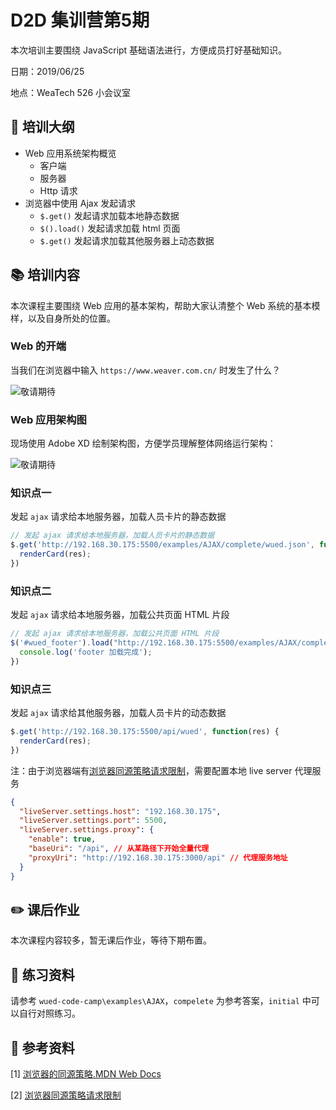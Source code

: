 # D2D 集训营第5期

本次培训主要围绕 JavaScript 基础语法进行，方便成员打好基础知识。

日期：2019/06/25

地点：WeaTech 526 小会议室

## 🥇 培训大纲

- Web 应用系统架构概览
  - 客户端
  - 服务器
  - Http 请求
- 浏览器中使用 Ajax 发起请求
  - `$.get()` 发起请求加载本地静态数据
  - `$().load()` 发起请求加载 html 页面
  - `$.get()` 发起请求加载其他服务器上动态数据

## 📚 培训内容

本次课程主要围绕 Web 应用的基本架构，帮助大家认清整个 Web 系统的基本模样，以及自身所处的位置。

### Web 的开端

当我们在浏览器中输入 `https://www.weaver.com.cn/` 时发生了什么？

![敬请期待](#)

### Web 应用架构图

现场使用 Adobe XD 绘制架构图，方便学员理解整体网络运行架构：

![敬请期待](#)

### 知识点一

发起 `ajax` 请求给本地服务器，加载人员卡片的静态数据

``` js
// 发起 ajax 请求给本地服务器，加载人员卡片的静态数据
$.get('http://192.168.30.175:5500/examples/AJAX/complete/wued.json', function(res) {
  renderCard(res);
})
```

### 知识点二

发起 `ajax` 请求给本地服务器，加载公共页面 HTML 片段

``` js
// 发起 ajax 请求给本地服务器，加载公共页面 HTML 片段
$('#wued_footer').load("http://192.168.30.175:5500/examples/AJAX/complete/footer.html", function() {
  console.log('footer 加载完成');
})
```

### 知识点三

发起 `ajax` 请求给其他服务器，加载人员卡片的动态数据

``` js
$.get('http://192.168.30.175:5500/api/wued', function(res) {
  renderCard(res);
})
```

注：由于浏览器端有[浏览器同源策略请求限制](https://developer.mozilla.org/zh-CN/docs/Web/Security/Same-origin_policy)，需要配置本地 live server 代理服务

```json
{
  "liveServer.settings.host": "192.168.30.175",
  "liveServer.settings.port": 5500,
  "liveServer.settings.proxy": {
    "enable": true,
    "baseUri": "/api", // 从某路径下开始全量代理
    "proxyUri": "http://192.168.30.175:3000/api" // 代理服务地址
  }
}
```

## ✏️ 课后作业

本次课程内容较多，暂无课后作业，等待下期布置。

## 💯 练习资料

请参考 `wued-code-camp\examples\AJAX`，`compelete` 为参考答案，`initial` 中可以自行对照练习。

## 📑 参考资料

[1] [浏览器的同源策略.MDN Web Docs](https://developer.mozilla.org/zh-CN/docs/Web/Security/Same-origin_policy)

[2] [浏览器同源策略请求限制](xxx)

